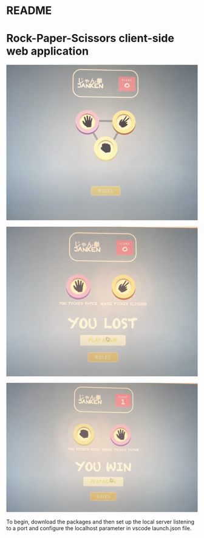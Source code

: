 # README

# Rock-Paper-Scissors client-side web application

![Image.png](README.assets/Image.png)

![Image.png](README.assets/Image%20(2).png)

![Image.png](README.assets/Image%20(3).png)

To begin, download the packages and then set up the local server listening to a port and configure the localhost parameter in vscode launch.json file.

